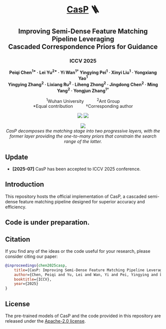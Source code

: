 <div align="center">
<h1><ins>CasP</ins> 🪜</h1>
<h2>
    Improving Semi-Dense Feature Matching Pipeline Leveraging<br>
    Cascaded Correspondence Priors for Guidance
</h2>
<h3>ICCV 2025</h3>
<p>
    <b>Peiqi Chen<sup>1*</sup> · Lei Yu<sup>2*</sup> · Yi Wan<sup>1&dagger;</sup> Yingying Pei<sup>1</sup> · Xinyi Liu<sup>1</sup> · Yongxiang Yao<sup>1</sup></b><br>
    <b>Yingying Zhang<sup>2</sup> · Lixiang Ru<sup>2</sup> · Liheng Zhong<sup>2</sup> · Jingdong Chen<sup>2</sup> · Ming Yang<sup>2</sup> · Yongjun Zhang<sup>1&dagger;</sup></b>
</p>
<p>
    <sup>1</sup>Wuhan University&emsp;&emsp;&emsp;<sup>2</sup>Ant Group<br>
    *Equal contribution&emsp;&emsp;&emsp;&dagger;Corresponding author
</p>
</p>
    <a href="https://arxiv.org/abs/2507.17312"><img src="https://img.shields.io/badge/arXiv-2507.17312-b31b1b.svg"></a>
    <a href="LICENSE"><img src="https://img.shields.io/badge/License-Apache_2.0-blue.svg"></a>
</p>
<p>
    <img src="assets/schematic_diagram.png"><br>
    <em>CasP decomposes the matching stage into two progressive layers, with the former layer providing the one-to-many priors that constrain the search range of the latter.</em>
</p>
</div>

## Update

- **[2025-07]** CasP has been accepted to ICCV 2025 conference.

## Introduction

This repository hosts the official implementation of CasP, a cascaded semi-dense feature matching pipeline designed for superior accuracy and efficiency.

## Code is under preparation.

## Citation

If you find any of the ideas or the code useful for your research, please consider citing our paper:

```bibtex
@inproceedings{chen2025casp,
    title={CasP: Improving Semi-Dense Feature Matching Pipeline Leveraging Cascaded Correspondence Priors for Guidance},
    author={Chen, Peiqi and Yu, Lei and Wan, Yi and Pei, Yingying and Liu, Xinyi and Yao, Yongxiang and Zhang, Yingying and Ru, Lixiang and Zhong, Liheng and Chen, Jingdong and Yang, Ming and Zhang, Yongjun},
    booktitle={ICCV},
    year={2025}
}
```

## License

The pre-trained models of CasP and the code provided in this repository are released under the [Apache-2.0 license](LICENSE).
